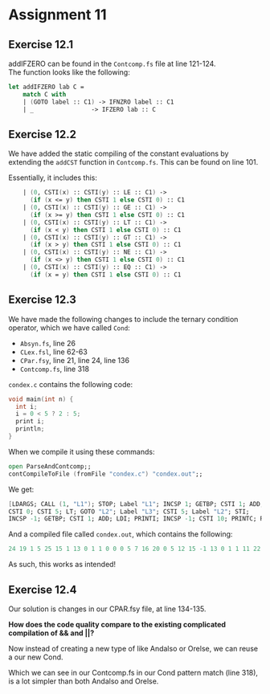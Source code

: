 # Assignment 11

## Exercise 12.1

addIFZERO can be found in the `Contcomp.fs` file at line 121-124.   
The function looks like the following:   
```fsharp
let addIFZERO lab C = 
    match C with
    | (GOTO label :: C1) -> IFNZRO label :: C1
    | _                -> IFZERO lab :: C
```

## Exercise 12.2

We have added the static compiling of the constant evaluations by extending the `addCST` function in `Contcomp.fs`. This can be found on line 101.

Essentially, it includes this:

```fsharp
    | (0, CSTI(x) :: CSTI(y) :: LE :: C1) -> 
      (if (x <= y) then CSTI 1 else CSTI 0) :: C1
    | (0, CSTI(x) :: CSTI(y) :: GE :: C1) -> 
      (if (x >= y) then CSTI 1 else CSTI 0) :: C1
    | (0, CSTI(x) :: CSTI(y) :: LT :: C1) -> 
      (if (x < y) then CSTI 1 else CSTI 0) :: C1
    | (0, CSTI(x) :: CSTI(y) :: GT :: C1) -> 
      (if (x > y) then CSTI 1 else CSTI 0) :: C1
    | (0, CSTI(x) :: CSTI(y) :: NE :: C1) -> 
      (if (x <> y) then CSTI 1 else CSTI 0) :: C1
    | (0, CSTI(x) :: CSTI(y) :: EQ :: C1) -> 
      (if (x = y) then CSTI 1 else CSTI 0) :: C1
```

## Exercise 12.3

We have made the following changes to include the ternary condition operator, which we have called `Cond`:

- `Absyn.fs`, line 26
- `CLex.fsl`, line 62-63
- `CPar.fsy`, line 21, line 24, line 136
- `Contcomp.fs`, line 318

`condex.c` contains the following code:

```c
void main(int n) {  
  int i;
  i = 0 < 5 ? 2 : 5; 
  print i;            
  println;
}
```

When we compile it using these commands:

```fsharp
open ParseAndContcomp;;
contCompileToFile (fromFile "condex.c") "condex.out";;
```

We get:

```fsharp
[LDARGS; CALL (1, "L1"); STOP; Label "L1"; INCSP 1; GETBP; CSTI 1; ADD;
CSTI 0; CSTI 5; LT; GOTO "L2"; Label "L3"; CSTI 5; Label "L2"; STI;
INCSP -1; GETBP; CSTI 1; ADD; LDI; PRINTI; INCSP -1; CSTI 10; PRINTC; RET 2]
```

And a compiled file called `condex.out`, which contains the following:
```fsharp
24 19 1 5 25 15 1 13 0 1 1 0 0 0 5 7 16 20 0 5 12 15 -1 13 0 1 1 11 22 15 -1 0 10 23 21 2
```

As such, this works as intended!


## Exercise 12.4

Our solution is changes in our CPAR.fsy file, at line 134-135.

**How does the code quality compare to the existing complicated compilation of && and ||?**

Now instead of creating a new type of like Andalso or Orelse, we can reuse a our new Cond.

Which we can see in our Contcomp.fs in our Cond pattern match (line 318), is a lot simpler than both Andalso and Orelse.